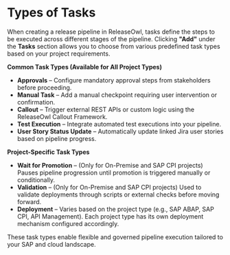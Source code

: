 # Types of Tasks

When creating a release pipeline in ReleaseOwl, tasks define the steps to be executed across different stages of the pipeline. Clicking **"Add"** under the **Tasks** section allows you to choose from various predefined task types based on your project requirements.

**Common Task Types (Available for All Project Types)**

* **Approvals** – Configure mandatory approval steps from stakeholders before proceeding.
* **Manual Task** – Add a manual checkpoint requiring user intervention or confirmation.
* **Callout** – Trigger external REST APIs or custom logic using the ReleaseOwl Callout Framework.
* **Test Execution** – Integrate automated test executions into your pipeline.
* **User Story Status Update** – Automatically update linked Jira user stories based on pipeline progress.

**Project-Specific Task Types**

* **Wait for Promotion** – (Only for On-Premise and SAP CPI projects) Pauses pipeline progression until promotion is triggered manually or conditionally.
* **Validation** – (Only for On-Premise and SAP CPI projects) Used to validate deployments through scripts or external checks before moving forward.
* **Deployment** – Varies based on the project type (e.g., SAP ABAP, SAP CPI, API Management). Each project type has its own deployment mechanism configured accordingly.

These task types enable flexible and governed pipeline execution tailored to your SAP and cloud landscape.
